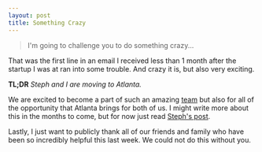 ```yaml
---
layout: post
title: Something Crazy
---
```


> I'm going to challenge you to do something crazy...

That was the first line in an email I received less than 1 month after the startup I was at ran into some trouble. And crazy it is, but also very exciting.

__TL;DR__ _Steph and I are moving to Atlanta._

We are excited to become a part of such an amazing [team](http://theironyard.com/about/team/) but also for all of the opportunity that Atlanta brings for both of us. I might write more about this in the months to come, but for now just read [Steph's post](http://stephwhitacre.com/chasing-dream/).

Lastly, I just want to publicly thank all of our friends and family who have been so incredibly helpful this last week. We could not do this without you.
